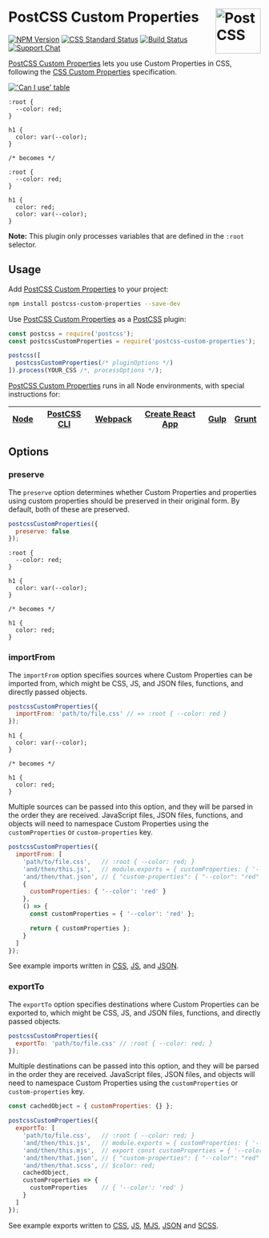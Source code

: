 # PostCSS Custom Properties [<img src="https://postcss.github.io/postcss/logo.svg" alt="PostCSS" width="90" height="90" align="right">][postcss]

[![NPM Version][npm-img]][npm-url]
[![CSS Standard Status][css-img]][css-url]
[![Build Status][cli-img]][cli-url]
[![Support Chat][git-img]][git-url]

[PostCSS Custom Properties] lets you use Custom Properties in CSS, following
the [CSS Custom Properties] specification.

[!['Can I use' table](https://caniuse.bitsofco.de/image/css-variables.png)](https://caniuse.com/#feat=css-variables)

```pcss
:root {
  --color: red;
}

h1 {
  color: var(--color);
}

/* becomes */

:root {
  --color: red;
}

h1 {
  color: red;
  color: var(--color);
}
```

**Note:** This plugin only processes variables that are defined in the `:root` selector.

## Usage

Add [PostCSS Custom Properties] to your project:

```bash
npm install postcss-custom-properties --save-dev
```

Use [PostCSS Custom Properties] as a [PostCSS] plugin:

```js
const postcss = require('postcss');
const postcssCustomProperties = require('postcss-custom-properties');

postcss([
  postcssCustomProperties(/* pluginOptions */)
]).process(YOUR_CSS /*, processOptions */);
```

[PostCSS Custom Properties] runs in all Node environments, with special instructions for:

| [Node](INSTALL.md#node) | [PostCSS CLI](INSTALL.md#postcss-cli) | [Webpack](INSTALL.md#webpack) | [Create React App](INSTALL.md#create-react-app) | [Gulp](INSTALL.md#gulp) | [Grunt](INSTALL.md#grunt) |
| --- | --- | --- | --- | --- | --- |

## Options

### preserve

The `preserve` option determines whether Custom Properties and properties using
custom properties should be preserved in their original form. By default, both
of these are preserved.

```js
postcssCustomProperties({
  preserve: false
});
```

```pcss
:root {
  --color: red;
}

h1 {
  color: var(--color);
}

/* becomes */

h1 {
  color: red;
}
```

### importFrom

The `importFrom` option specifies sources where Custom Properties can be imported
from, which might be CSS, JS, and JSON files, functions, and directly passed
objects.

```js
postcssCustomProperties({
  importFrom: 'path/to/file.css' // => :root { --color: red }
});
```

```pcss
h1 {
  color: var(--color);
}

/* becomes */

h1 {
  color: red;
}
```

Multiple sources can be passed into this option, and they will be parsed in the
order they are received. JavaScript files, JSON files, functions, and objects
will need to namespace Custom Properties using the `customProperties` or
`custom-properties` key.

```js
postcssCustomProperties({
  importFrom: [
    'path/to/file.css',   // :root { --color: red; }
    'and/then/this.js',   // module.exports = { customProperties: { '--color': 'red' } }
    'and/then/that.json', // { "custom-properties": { "--color": "red" } }
    {
      customProperties: { '--color': 'red' }
    },
    () => {
      const customProperties = { '--color': 'red' };

      return { customProperties };
    }
  ]
});
```

See example imports written in [CSS](test/import-properties.css),
[JS](test/import-properties.js), and [JSON](test/import-properties.json).

### exportTo

The `exportTo` option specifies destinations where Custom Properties can be exported
to, which might be CSS, JS, and JSON files, functions, and directly passed
objects.

```js
postcssCustomProperties({
  exportTo: 'path/to/file.css' // :root { --color: red; }
});
```

Multiple destinations can be passed into this option, and they will be parsed
in the order they are received. JavaScript files, JSON files, and objects will
need to namespace Custom Properties using the `customProperties` or
`custom-properties` key.

```js
const cachedObject = { customProperties: {} };

postcssCustomProperties({
  exportTo: [
    'path/to/file.css',   // :root { --color: red; }
    'and/then/this.js',   // module.exports = { customProperties: { '--color': 'red' } }
    'and/then/this.mjs',  // export const customProperties = { '--color': 'red' } }
    'and/then/that.json', // { "custom-properties": { "--color": "red" } }
    'and/then/that.scss', // $color: red;
    cachedObject,
    customProperties => {
      customProperties    // { '--color': 'red' }
    }
  ]
});
```

See example exports written to [CSS](test/export-properties.css),
[JS](test/export-properties.js), [MJS](test/export-properties.mjs),
[JSON](test/export-properties.json) and [SCSS](test/export-properties.scss).

[cli-img]: https://github.com/csstools/postcss-plugins/actions/workflows/test.yml/badge.svg
[cli-url]: https://github.com/csstools/postcss-plugins/actions/workflows/test.yml?query=workflow/test
[css-img]: https://cssdb.org/badge/custom-properties.svg
[css-url]: https://cssdb.org/#custom-properties
[git-img]: https://img.shields.io/badge/support-chat-blue.svg
[git-url]: https://gitter.im/postcss/postcss
[npm-img]: https://img.shields.io/npm/v/postcss-custom-properties.svg
[npm-url]: https://www.npmjs.com/package/postcss-custom-properties

[CSS Custom Properties]: https://www.w3.org/TR/css-variables-1/
[PostCSS]: https://github.com/postcss/postcss
[PostCSS Custom Properties]: https://github.com/csstools/postcss-plugins/tree/main/plugins/postcss-custom-properties
